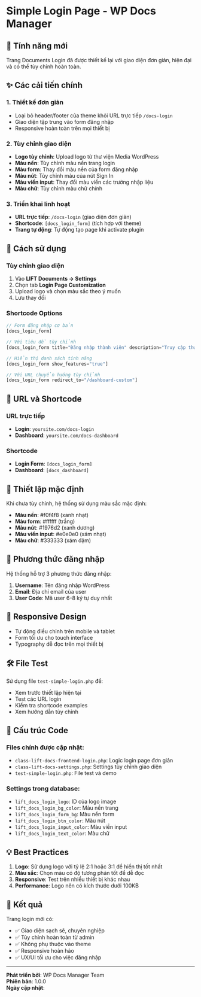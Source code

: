 # Simple Login Page - WP Docs Manager

## 🎯 Tính năng mới

Trang Documents Login đã được thiết kế lại với giao diện đơn giản, hiện đại và có thể tùy chỉnh hoàn toàn.

## ✨ Các cải tiến chính

### 1. Thiết kế đơn giản
- Loại bỏ header/footer của theme khỏi URL trực tiếp `/docs-login`
- Giao diện tập trung vào form đăng nhập
- Responsive hoàn toàn trên mọi thiết bị

### 2. Tùy chỉnh giao diện
- **Logo tùy chỉnh**: Upload logo từ thư viện Media WordPress
- **Màu nền**: Tùy chỉnh màu nền trang login
- **Màu form**: Thay đổi màu nền của form đăng nhập
- **Màu nút**: Tùy chỉnh màu của nút Sign In
- **Màu viền input**: Thay đổi màu viền các trường nhập liệu
- **Màu chữ**: Tùy chỉnh màu chữ chính

### 3. Triển khai linh hoạt
- **URL trực tiếp**: `/docs-login` (giao diện đơn giản)
- **Shortcode**: `[docs_login_form]` (tích hợp với theme)
- **Trang tự động**: Tự động tạo page khi activate plugin

## 🔧 Cách sử dụng

### Tùy chỉnh giao diện
1. Vào **LIFT Documents → Settings**
2. Chọn tab **Login Page Customization**
3. Upload logo và chọn màu sắc theo ý muốn
4. Lưu thay đổi

### Shortcode Options
```php
// Form đăng nhập cơ bản
[docs_login_form]

// Với tiêu đề tùy chỉnh
[docs_login_form title="Đăng nhập thành viên" description="Truy cập thư viện tài liệu của bạn"]

// Hiển thị danh sách tính năng
[docs_login_form show_features="true"]

// Với URL chuyển hướng tùy chỉnh
[docs_login_form redirect_to="/dashboard-custom"]
```

## 🌟 URL và Shortcode

### URL trực tiếp
- **Login**: `yoursite.com/docs-login`
- **Dashboard**: `yoursite.com/docs-dashboard`

### Shortcode
- **Login Form**: `[docs_login_form]`
- **Dashboard**: `[docs_dashboard]`

## 🎨 Thiết lập mặc định

Khi chưa tùy chỉnh, hệ thống sử dụng màu sắc mặc định:
- **Màu nền**: #f0f4f8 (xanh nhạt)
- **Màu form**: #ffffff (trắng)
- **Màu nút**: #1976d2 (xanh dương)
- **Màu viền input**: #e0e0e0 (xám nhạt)
- **Màu chữ**: #333333 (xám đậm)

## 🔐 Phương thức đăng nhập

Hệ thống hỗ trợ 3 phương thức đăng nhập:
1. **Username**: Tên đăng nhập WordPress
2. **Email**: Địa chỉ email của user
3. **User Code**: Mã user 6-8 ký tự duy nhất

## 📱 Responsive Design

- Tự động điều chỉnh trên mobile và tablet
- Form tối ưu cho touch interface
- Typography dễ đọc trên mọi thiết bị

## 🛠️ File Test

Sử dụng file `test-simple-login.php` để:
- Xem trước thiết lập hiện tại
- Test các URL login
- Kiểm tra shortcode examples
- Xem hướng dẫn tùy chỉnh

## 🔧 Cấu trúc Code

### Files chính được cập nhật:
- `class-lift-docs-frontend-login.php`: Logic login page đơn giản
- `class-lift-docs-settings.php`: Settings tùy chỉnh giao diện
- `test-simple-login.php`: File test và demo

### Settings trong database:
- `lift_docs_login_logo`: ID của logo image
- `lift_docs_login_bg_color`: Màu nền trang
- `lift_docs_login_form_bg`: Màu nền form
- `lift_docs_login_btn_color`: Màu nút
- `lift_docs_login_input_color`: Màu viền input
- `lift_docs_login_text_color`: Màu chữ

## 💡 Best Practices

1. **Logo**: Sử dụng logo với tỷ lệ 2:1 hoặc 3:1 để hiển thị tốt nhất
2. **Màu sắc**: Chọn màu có độ tương phản tốt để dễ đọc
3. **Responsive**: Test trên nhiều thiết bị khác nhau
4. **Performance**: Logo nên có kích thước dưới 100KB

## 🎯 Kết quả

Trang login mới có:
- ✅ Giao diện sạch sẽ, chuyên nghiệp
- ✅ Tùy chỉnh hoàn toàn từ admin
- ✅ Không phụ thuộc vào theme
- ✅ Responsive hoàn hảo
- ✅ UX/UI tối ưu cho việc đăng nhập

---

**Phát triển bởi**: WP Docs Manager Team  
**Phiên bản**: 1.0.0  
**Ngày cập nhật**: <?php echo date('d/m/Y'); ?>
